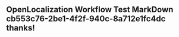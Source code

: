 <properties
ms.topic="hero-topic1"
ms.test1="hero-topic"
ms.test2="test"/>

## OpenLocalization Workflow Test MarkDown cb553c76-2be1-4f2f-940c-8a712e1fc4dc thanks!
